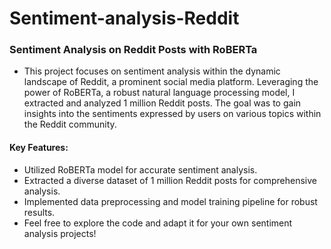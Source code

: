 # Sentiment-analysis-Reddit

### Sentiment Analysis on Reddit Posts with RoBERTa

- This project focuses on sentiment analysis within the dynamic landscape of Reddit, a prominent social media platform. Leveraging the power of RoBERTa, a robust natural language processing model, I extracted and analyzed 1 million Reddit posts. The goal was to gain insights into the sentiments expressed by users on various topics within the Reddit community.

#### Key Features:

- Utilized RoBERTa model for accurate sentiment analysis.
- Extracted a diverse dataset of 1 million Reddit posts for comprehensive analysis.
- Implemented data preprocessing and model training pipeline for robust results.
- Feel free to explore the code and adapt it for your own sentiment analysis projects!

